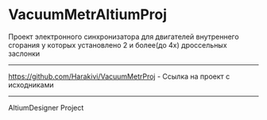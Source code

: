 # VacuumMetrAltiumProj
Проект электронного синхронизатора для двигателей внутреннего сгорания у которых установлено 2 и более(до 4х) дроссельных заслонки
____________________________________________________
https://github.com/Harakivi/VacuumMetrProj - Ссылка на проект c исходниками
____________________________________________________
AltiumDesigner Project
